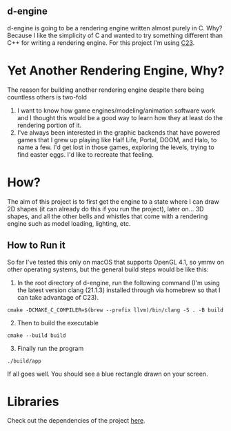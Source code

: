 ## d-engine
d-engine is going to be a rendering engine written almost purely in C. Why? Because I like the simplicity of C and wanted to try something different than C++ for writing a rendering engine. For this project I'm using [C23](https://en.cppreference.com/w/c/23.html).

# Yet Another Rendering Engine, Why?
The reason for building another rendering engine despite there being countless others is two-fold
1. I want to know how game engines/modeling/animation software work and I thought this would be a good way to learn how they at least do the rendering portion of it.
2. I've always been interested in the graphic backends that have powered games that I grew up playing like Half Life, Portal, DOOM, and Halo, to name a few. I'd get lost in those games, exploring the levels, trying to find easter eggs. I'd like to recreate that feeling.

# How?
The aim of this project is to first get the engine to a state where I can draw 2D shapes (it can already do this if you run the project), later on... 3D shapes, and all the other bells and whistles that come with a rendering engine such as model loading, lighting, etc.

## How to Run it
So far I've tested this only on macOS that supports OpenGL 4.1, so ymmv on other operating systems, but the general build steps would be like this:
1. In the root directory of d-engine, run the following command (I'm using the latest version clang (21.1.3) installed through via homebrew so that I can take advantage of C23).
```
cmake -DCMAKE_C_COMPILER=$(brew --prefix llvm)/bin/clang -S . -B build
```
2. Then to build the executable
```
cmake --build build
```
3. Finally run the program
```
./build/app
```
If all goes well. You should see a blue rectangle drawn on your screen.

# Libraries
Check out the dependencies of the project [here](docs/libraries.md).
